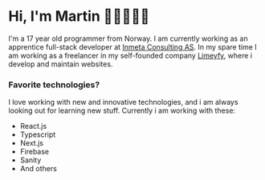 # Hi, I'm Martin 👋🏼👨🏻‍💻

I'm a 17 year old programmer from Norway. I am currently working as an apprentice full-stack developer at [Inmeta Consulting AS](https://inmeta.no/). In my spare time I am working as a freelancer in my self-founded company [Limeyfy](https://limeyfy.no), where i develop and maintain websites.

### Favorite technologies? 
I love working with new and innovative technologies, and i am always looking out for learning new stuff. 
Currently i am working with these:
- React.js
- Typescript
- Next.js
- Firebase
- Sanity
- And others
